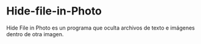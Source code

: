 Hide-file-in-Photo
==================

Hide File in Photo es un programa que oculta archivos de texto e imágenes dentro de otra imagen. 